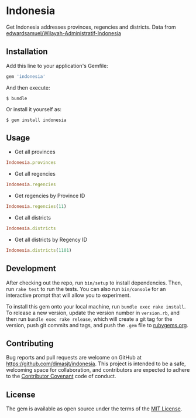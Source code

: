 # Indonesia

Get Indonesia addresses provinces, regencies and districts. Data from [edwardsamuel/Wilayah-Administratif-Indonesia](https://github.com/edwardsamuel/Wilayah-Administratif-Indonesia)

## Installation

Add this line to your application's Gemfile:

```ruby
gem 'indonesia'
```

And then execute:

    $ bundle

Or install it yourself as:

    $ gem install indonesia

## Usage

* Get all provinces
```ruby
Indonesia.provinces
```

* Get all regencies
```ruby
Indonesia.regencies
```

* Get regencies by Province ID
```ruby
Indonesia.regencies(11)
```

* Get all districts
```ruby
Indonesia.districts
```

* Get all districts by Regency ID
```ruby
Indonesia.districts(1101)
```

## Development

After checking out the repo, run `bin/setup` to install dependencies. Then, run `rake test` to run the tests. You can also run `bin/console` for an interactive prompt that will allow you to experiment.

To install this gem onto your local machine, run `bundle exec rake install`. To release a new version, update the version number in `version.rb`, and then run `bundle exec rake release`, which will create a git tag for the version, push git commits and tags, and push the `.gem` file to [rubygems.org](https://rubygems.org).

## Contributing

Bug reports and pull requests are welcome on GitHub at https://github.com/dimasjt/indonesia. This project is intended to be a safe, welcoming space for collaboration, and contributors are expected to adhere to the [Contributor Covenant](http://contributor-covenant.org) code of conduct.


## License

The gem is available as open source under the terms of the [MIT License](http://opensource.org/licenses/MIT).

